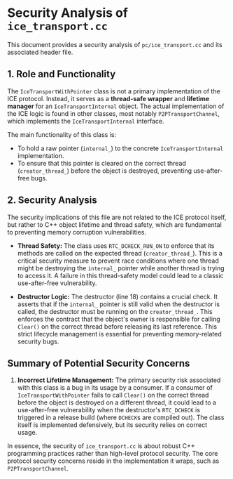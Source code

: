 # Security Analysis of `ice_transport.cc`

This document provides a security analysis of `pc/ice_transport.cc` and its associated header file.

## 1. Role and Functionality

The `IceTransportWithPointer` class is not a primary implementation of the ICE protocol. Instead, it serves as a **thread-safe wrapper** and **lifetime manager** for an `IceTransportInternal` object. The actual implementation of the ICE logic is found in other classes, most notably `P2PTransportChannel`, which implements the `IceTransportInternal` interface.

The main functionality of this class is:
- To hold a raw pointer (`internal_`) to the concrete `IceTransportInternal` implementation.
- To ensure that this pointer is cleared on the correct thread (`creator_thread_`) before the object is destroyed, preventing use-after-free bugs.

## 2. Security Analysis

The security implications of this file are not related to the ICE protocol itself, but rather to C++ object lifetime and thread safety, which are fundamental to preventing memory corruption vulnerabilities.

- **Thread Safety:** The class uses `RTC_DCHECK_RUN_ON` to enforce that its methods are called on the expected thread (`creator_thread_`). This is a critical security measure to prevent race conditions where one thread might be destroying the `internal_` pointer while another thread is trying to access it. A failure in this thread-safety model could lead to a classic use-after-free vulnerability.

- **Destructor Logic:** The destructor (line 18) contains a crucial check. It asserts that if the `internal_` pointer is still valid when the destructor is called, the destructor must be running on the `creator_thread_`. This enforces the contract that the object's owner is responsible for calling `Clear()` on the correct thread before releasing its last reference. This strict lifecycle management is essential for preventing memory-related security bugs.

## Summary of Potential Security Concerns

1.  **Incorrect Lifetime Management:** The primary security risk associated with this class is a bug in its usage by a consumer. If a consumer of `IceTransportWithPointer` fails to call `Clear()` on the correct thread before the object is destroyed on a different thread, it could lead to a use-after-free vulnerability when the destructor's `RTC_DCHECK` is triggered in a release build (where `DCHECK`s are compiled out). The class itself is implemented defensively, but its security relies on correct usage.

In essence, the security of `ice_transport.cc` is about robust C++ programming practices rather than high-level protocol security. The core protocol security concerns reside in the implementation it wraps, such as `P2PTransportChannel`.